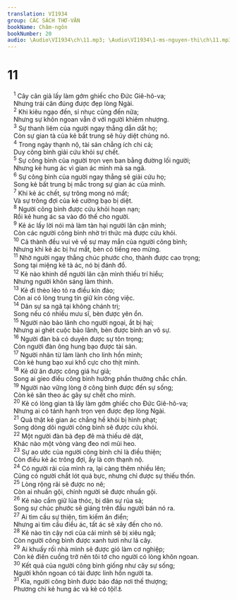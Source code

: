 ```yaml
---
translation: VI1934
group: CÁC SÁCH THƠ-VĂN
bookName: Châm-ngôn 
bookNumber: 20
audio: \Audio\VI1934\ch\11.mp3; \Audio\VI1934\1-ms-nguyen-thi\ch\11.mp3
---
```


<div class="title"><h1>11</h1></div>
<span class="verse ch_11_1"> <sup>1</sup> Cây cân giả lấy làm gớm ghiếc cho Đức Giê-hô-va; <br/> Nhưng trái cân đúng được đẹp lòng Ngài. <br/></span>
<span class="verse ch_11_2"> <sup>2</sup> Khi kiêu ngạo đến, sỉ nhục cũng đến nữa; <br/> Nhưng sự khôn ngoan vẫn ở với người khiêm nhượng. <br/></span>
<span class="verse ch_11_3"> <sup>3</sup> Sự thanh liêm của người ngay thẳng dẫn dắt họ; <br/> Còn sự gian tà của kẻ bất trung sẽ hủy diệt chúng nó. <br/></span>
<span class="verse ch_11_4"> <sup>4</sup> Trong ngày thạnh nộ, tài sản chẳng ích chi cả; <br/> Duy công bình giải cứu khỏi sự chết. <br/></span>
<span class="verse ch_11_5"> <sup>5</sup> Sự công bình của người trọn vẹn ban bằng đường lối người; <br/> Nhưng kẻ hung ác vì gian ác mình mà sa ngã. <br/></span>
<span class="verse ch_11_6"> <sup>6</sup> Sự công bình của người ngay thẳng sẽ giải cứu họ; <br/> Song kẻ bất trung bị mắc trong sự gian ác của mình. <br/></span>
<span class="verse ch_11_7"> <sup>7</sup> Khi kẻ ác chết, sự trông mong nó mất; <br/> Và sự trông đợi của kẻ cường bạo bị diệt. <br/></span>
<span class="verse ch_11_8"> <sup>8</sup> Người công bình được cứu khỏi hoạn nạn; <br/> Rồi kẻ hung ác sa vào đó thế cho người. <br/></span>
<span class="verse ch_11_9"> <sup>9</sup> Kẻ ác lấy lời nói mà làm tàn hại người lân cận mình; <br/> Còn các người công bình nhờ tri thức mà được cứu khỏi. <br/></span>
<span class="verse ch_11_10"> <sup>10</sup> Cả thành đều vui vẻ về sự may mắn của người công bình; <br/> Nhưng khi kẻ ác bị hư mất, bèn có tiếng reo mừng. <br/></span>
<span class="verse ch_11_11"> <sup>11</sup> Nhờ người ngay thẳng chúc phước cho, thành được cao trọng; <br/> Song tại miệng kẻ tà ác, nó bị đánh đổ. <br/></span>
<span class="verse ch_11_12"> <sup>12</sup> Kẻ nào khinh dể người lân cận mình thiếu trí hiểu; <br/> Nhưng người khôn sáng làm thinh. <br/></span>
<span class="verse ch_11_13"> <sup>13</sup> Kẻ đi thèo lẻo tỏ ra điều kín đáo; <br/> Còn ai có lòng trung tín giữ kín công việc. <br/></span>
<span class="verse ch_11_14"> <sup>14</sup> Dân sự sa ngã tại không chánh trị; <br/> Song nếu có nhiều mưu sĩ, bèn được yên ổn. <br/></span>
<span class="verse ch_11_15"> <sup>15</sup> Người nào bảo lãnh cho người ngoại, ắt bị hại; <br/> Nhưng ai ghét cuộc bảo lãnh, bèn được bình an vô sự. <br/></span>
<span class="verse ch_11_16"> <sup>16</sup> Người đàn bà có duyên được sự tôn trọng; <br/> Còn người đàn ông hung bạo được tài sản. <br/></span>
<span class="verse ch_11_17"> <sup>17</sup> Người nhân từ làm lành cho linh hồn mình; <br/> Còn kẻ hung bạo xui khổ cực cho thịt mình. <br/></span>
<span class="verse ch_11_18"> <sup>18</sup> Kẻ dữ ăn được công giá hư giả; <br/> Song ai gieo điều công bình hưởng phần thưởng chắc chắn. <br/></span>
<span class="verse ch_11_19"> <sup>19</sup> Người nào vững lòng ở công bình được đến sự sống; <br/> Còn kẻ săn theo ác gây sự chết cho mình. <br/></span>
<span class="verse ch_11_20"> <sup>20</sup> Kẻ có lòng gian tà lấy làm gớm ghiếc cho Đức Giê-hô-va; <br/> Nhưng ai có tánh hạnh trọn vẹn được đẹp lòng Ngài. <br/></span>
<span class="verse ch_11_21"> <sup>21</sup> Quả thật kẻ gian ác chẳng hề khỏi bị hình phạt; <br/> Song dòng dõi người công bình sẽ được cứu khỏi. <br/></span>
<span class="verse ch_11_22"> <sup>22</sup> Một người đàn bà đẹp đẽ mà thiếu dẽ dặt, <br/> Khác nào một vòng vàng đeo nơi mũi heo. <br/></span>
<span class="verse ch_11_23"> <sup>23</sup> Sự ao ước của người công bình chỉ là điều thiện; <br/> Còn điều kẻ ác trông đợi, ấy là cơn thạnh nộ. <br/></span>
<span class="verse ch_11_24"> <sup>24</sup> Có người rải của mình ra, lại càng thêm nhiều lên; <br/> Cũng có người chắt lót quá bực, nhưng chỉ được sự thiếu thốn. <br/></span>
<span class="verse ch_11_25"> <sup>25</sup> Lòng rộng rãi sẽ được no nê; <br/> Còn ai nhuần gội, chính người sẽ được nhuần gội. <br/></span>
<span class="verse ch_11_26"> <sup>26</sup> Kẻ nào cầm giữ lúa thóc, bị dân sự rủa sả; <br/> Song sự chúc phước sẽ giáng trên đầu người bán nó ra. <br/></span>
<span class="verse ch_11_27"> <sup>27</sup> Ai tìm cầu sự thiện, tìm kiếm ân điển; <br/> Nhưng ai tìm cầu điều ác, tất ác sẽ xảy đến cho nó. <br/></span>
<span class="verse ch_11_28"> <sup>28</sup> Kẻ nào tin cậy nơi của cải mình sẽ bị xiêu ngã; <br/> Còn người công bình được xanh tươi như lá cây. <br/></span>
<span class="verse ch_11_29"> <sup>29</sup> Ai khuấy rối nhà mình sẽ được gió làm cơ nghiệp; <br/> Còn kẻ điên cuồng trở nên tôi tớ cho người có lòng khôn ngoan. <br/></span>
<span class="verse ch_11_30"> <sup>30</sup> Kết quả của người công bình giống như cây sự sống; <br/> Người khôn ngoan có tài được linh hồn người ta. <br/></span>
<span class="verse ch_11_31"> <sup>31</sup> Kìa, người công bình được báo đáp nơi thế thượng; <br/> Phương chi kẻ hung ác và kẻ có tội!<a data-toggle="tooltip" data-placement="bottom" title="1Phi 4:18">⚓</a><br/> <br/></span>

